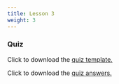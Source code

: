 ```yaml
---
title: Lesson 3   
weight: 3
---
```


### Quiz

Click to download the <a href="https://docs.google.com/document/d/1Ivgh5x1eBdG2P9fejvyuZtQSzi4zgiQlkWbssLShOKM/edit?usp=sharing" target="_blank">quiz template.</a>

Click to download the <a href="https://docs.google.com/document/d/1PzFnnwBVn8NLZnuTwCw8_jiIIo6HxmoAN0fNVS_2mCw/edit?usp=sharing" target="_blank">quiz answers.</a>
